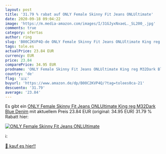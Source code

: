 ```yaml
---
layout: post
title: '31.79 % rabat auf ONLY Female Skinny Fit Jeans ONLUltimate'
date: 2020-09-18 09:04:22
image: 'https://m.media-amazon.com/images/I/31GJyxNxaeL._SL200_.jpg'
comments: true
category: ofertas
author: ring
slug: 'B00C2KVP4Q-de ONLY Female Skinny Fit Jeans ONLUltimate King reg M32Dark...'
tags: tole.es
actualPrice: 23.84 EUR
currency: EUR
price: 23.84
comparePrice: 34.95 EUR
prodname: 'ONLY Female Skinny Fit Jeans ONLUltimate King reg M32Dark Blue Denim'
country: 'de'
flag: '🇩🇪'
buyurl: 'https://www.amazon.de/dp/B00C2KVP4Q/?tag=tolees0ca-21'
descuento: '31.79'
average: '23.84'
---
```


Es gibt ein [ONLY Female Skinny Fit Jeans ONLUltimate King reg M32Dark Blue Denim](https://www.amazon.de/dp/B00C2KVP4Q/?tag=tolees0ca-21) mit aktuellem Preis 23.84 EUR (original: 34.95 EUR) 31.79 % Rabatt hier:

[![ONLY Female Skinny Fit Jeans ONLUltimate](https://m.media-amazon.com/images/I/31GJyxNxaeL._SL200_.jpg)](https://www.amazon.de/dp/B00C2KVP4Q/?tag=tolees0ca-21)

ℹ️:


[🛒 kauf es hier!!](https://www.amazon.de/dp/B00C2KVP4Q/?tag=tolees0ca-21)
